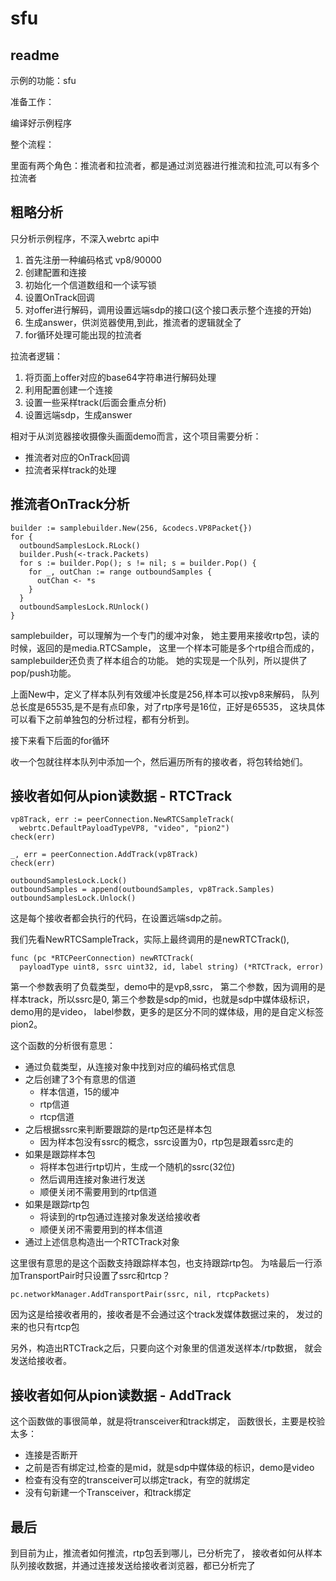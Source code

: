 # sfu

## readme

示例的功能：sfu

准备工作：

编译好示例程序

整个流程：

里面有两个角色：推流者和拉流者，都是通过浏览器进行推流和拉流,可以有多个拉流者

## 粗略分析

只分析示例程序，不深入webrtc api中

1. 首先注册一种编码格式 vp8/90000
2. 创建配置和连接
3. 初始化一个信道数组和一个读写锁
4. 设置OnTrack回调
5. 对offer进行解码，调用设置远端sdp的接口(这个接口表示整个连接的开始)
6. 生成answer，供浏览器使用,到此，推流者的逻辑就全了
7. for循环处理可能出现的拉流者

拉流者逻辑：

1. 将页面上offer对应的base64字符串进行解码处理
2. 利用配置创建一个连接
3. 设置一些采样track(后面会重点分析)
4. 设置远端sdp，生成answer

相对于从浏览器接收摄像头画面demo而言，这个项目需要分析：

- 推流者对应的OnTrack回调
- 拉流者采样track的处理

## 推流者OnTrack分析

    builder := samplebuilder.New(256, &codecs.VP8Packet{})
    for {
      outboundSamplesLock.RLock()
      builder.Push(<-track.Packets)
      for s := builder.Pop(); s != nil; s = builder.Pop() {
        for _, outChan := range outboundSamples {
          outChan <- *s
        }
      }
      outboundSamplesLock.RUnlock()
    }

samplebuilder，可以理解为一个专门的缓冲对象，
她主要用来接收rtp包，读的时候，返回的是media.RTCSample，
这里一个样本可能是多个rtp组合而成的，samplebuilder还负责了样本组合的功能。
她的实现是一个队列，所以提供了pop/push功能。

上面New中，定义了样本队列有效缓冲长度是256,样本可以按vp8来解码，
队列总长度是65535,是不是有点印象，对了rtp序号是16位，正好是65535，
这块具体可以看下之前单独包的分析过程，都有分析到。

接下来看下后面的for循环

收一个包就往样本队列中添加一个，然后遍历所有的接收者，将包转给她们。

## 接收者如何从pion读数据 - RTCTrack

    vp8Track, err := peerConnection.NewRTCSampleTrack(
      webrtc.DefaultPayloadTypeVP8, "video", "pion2")
    check(err)

    _, err = peerConnection.AddTrack(vp8Track)
    check(err)

    outboundSamplesLock.Lock()
    outboundSamples = append(outboundSamples, vp8Track.Samples)
    outboundSamplesLock.Unlock()

这是每个接收者都会执行的代码，在设置远端sdp之前。

我们先看NewRTCSampleTrack，实际上最终调用的是newRTCTrack(),

    func (pc *RTCPeerConnection) newRTCTrack(
      payloadType uint8, ssrc uint32, id, label string) (*RTCTrack, error)

第一个参数表明了负载类型，demo中的是vp8,ssrc，
第二个参数，因为调用的是样本track，所以ssrc是0,
第三个参数是sdp的mid，也就是sdp中媒体级标识，demo用的是video，
label参数，更多的是区分不同的媒体级，用的是自定义标签pion2。

这个函数的分析很有意思：

- 通过负载类型，从连接对象中找到对应的编码格式信息
- 之后创建了3个有意思的信道
  - 样本信道，15的缓冲
  - rtp信道
  - rtcp信道
- 之后根据ssrc来判断要跟踪的是rtp包还是样本包
  - 因为样本包没有ssrc的概念，ssrc设置为0，rtp包是跟着ssrc走的
- 如果是跟踪样本包
  - 将样本包进行rtp切片，生成一个随机的ssrc(32位)
  - 然后调用连接对象进行发送
  - 顺便关闭不需要用到的rtp信道
- 如果是跟踪rtp包
  - 将读到的rtp包通过连接对象发送给接收者
  - 顺便关闭不需要用到的样本信道
- 通过上述信息构造出一个RTCTrack对象

这里很有意思的是这个函数支持跟踪样本包，也支持跟踪rtp包。
为啥最后一行添加TransportPair时只设置了ssrc和rtcp？

    pc.networkManager.AddTransportPair(ssrc, nil, rtcpPackets)

因为这是给接收者用的，接收者是不会通过这个track发媒体数据过来的，
发过的来的也只有rtcp包

另外，构造出RTCTrack之后，只要向这个对象里的信道发送样本/rtp数据，
就会发送给接收者。

## 接收者如何从pion读数据 - AddTrack

这个函数做的事很简单，就是将transceiver和track绑定，
函数很长，主要是校验太多：

- 连接是否断开
- 之前是否有绑定过,检查的是mid，就是sdp中媒体级的标识，demo是video
- 检查有没有空的transceiver可以绑定track，有空的就绑定
- 没有句新建一个Transceiver，和track绑定

## 最后

到目前为止，推流者如何推流，rtp包丢到哪儿，已分析完了，
接收者如何从样本队列接收数据，并通过连接发送给接收者浏览器，都已分析完了

